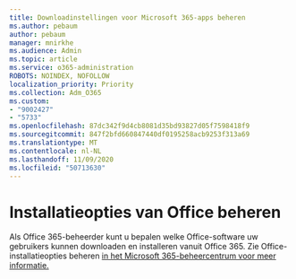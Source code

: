 ```yaml
---
title: Downloadinstellingen voor Microsoft 365-apps beheren
ms.author: pebaum
author: pebaum
manager: mnirkhe
ms.audience: Admin
ms.topic: article
ms.service: o365-administration
ROBOTS: NOINDEX, NOFOLLOW
localization_priority: Priority
ms.collection: Adm_O365
ms.custom:
- "9002427"
- "5733"
ms.openlocfilehash: 87dc342f9d4cb8081d35bd93827d05f7598418f9
ms.sourcegitcommit: 847f2bfd660847440df0195258acb9253f313a69
ms.translationtype: MT
ms.contentlocale: nl-NL
ms.lasthandoff: 11/09/2020
ms.locfileid: "50713630"
---
```

# <a name="manage-office-installation-options"></a>Installatieopties van Office beheren

Als Office 365-beheerder kunt u bepalen welke Office-software uw gebruikers kunnen downloaden en installeren vanuit Office 365. Zie Office-installatieopties beheren [in het Microsoft 365-beheercentrum voor meer informatie.](https://docs.microsoft.com/deployoffice/manage-software-download-settings-office-365)
